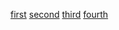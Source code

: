 [first](https://www.codewars.com/kata/5bb904724c47249b10000131/ruby)
[second](https://www.codewars.com/kata/515de9ae9dcfc28eb6000001/ruby)
[third](https://www.codewars.com/kata/52597aa56021e91c93000cb0/ruby)
[fourth](https://www.codewars.com/kata/52b757663a95b11b3d00062d/ruby)
